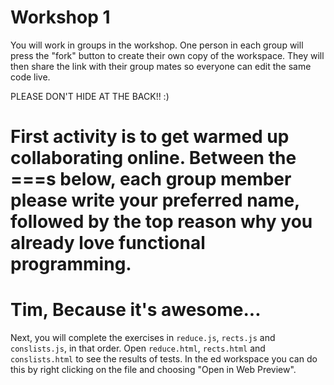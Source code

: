 # Workshop 1

You will work in groups in the workshop.
One person in each group will press the "fork" button to create their own copy of the workspace.
They will then share the link with their group mates so everyone can edit the same code live.

PLEASE DON'T HIDE AT THE BACK!! :)

First activity is to get warmed up collaborating online.
Between the ===s below, each group member please write your preferred name, followed by the top reason why you already love functional programming.
===
Tim, Because it's awesome...
===

Next, you will complete the exercises in `reduce.js`, `rects.js` and `conslists.js`, in that order.
Open `reduce.html`, `rects.html` and `conslists.html` to see the results of tests.
In the ed workspace you can do this by right clicking on the file and choosing "Open in Web Preview".
